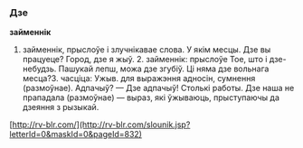 ### Дзе
**займеннік**

1. займеннік, прыслоўе і злучнікавае слова. У якім месцы. Дзе вы працуеце? Город, дзе я жыў. 2. займеннік: прыслоўе Тое, што і дзе-небудзь. Пашукай лепш, можа дзе згубіў. Ці няма дзе вольнага месца?3. часціца: Ужыв. для выражэння адносін, сумнення (размоўнае). Адпачыў? — Дзе адпачыў! Столькі работы. Дзе наша не прападала (размоўнае) — выраз, які ўжываюць, прыступаючы да дзеяння з рызыкай.

<a rel="author">[http://rv-blr.com/](http://rv-blr.com/slounik.jsp?letterId=0&maskId=0&pageId=832)</a>
